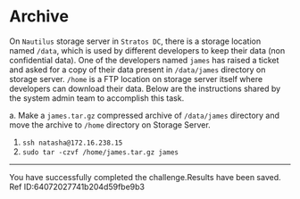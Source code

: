 # Archive

On `Nautilus` storage server in `Stratos DC`, there is a storage location named `/data`, which is used by different developers to keep their data (non confidential data). One of the developers named `james` has raised a ticket and asked for a copy of their data present in `/data/james` directory on storage server. `/home` is a FTP location on storage server itself where developers can download their data. Below are the instructions shared by the system admin team to accomplish this task.

a. Make a `james.tar.gz` compressed archive of `/data/james` directory and move the archive to `/home` directory on Storage Server.

1. `ssh natasha@172.16.238.15`
2. `sudo tar -czvf /home/james.tar.gz james`
   
---

You have successfully completed the challenge.Results have been saved. Ref ID:64072027741b204d59fbe9b3

